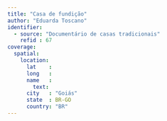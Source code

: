 ```yaml
---
title: "Casa de fundição"
author: "Eduarda Toscano"
identifier:
  - source: "Documentário de casas tradicionais"
    refid : 67
coverage:
  spatial:
    location:
      lat    :
      long   :
      name   :
        text:
      city   : "Goiás"
      state  : BR-GO
      country: "BR"
---
```


